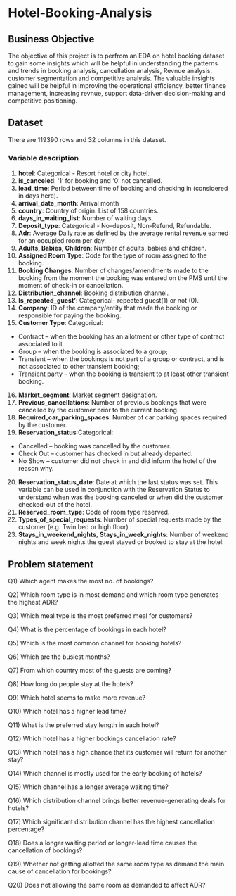 # Hotel-Booking-Analysis
## Business Objective
The objective of this project is to perfrom an EDA on hotel booking dataset to gain some insights which will be helpful in understanding the patterns and trends in booking analysis, cancellation analysis, Revnue analysis, customer segmentation and competitive analysis. The valuable insights gained will be helpful in improving the operational efficiency, better finance management, increasing revnue, support data-driven decision-making and competitive positioning.
## Dataset
There are 119390 rows and 32 columns in this dataset.
### Variable description
1. **hotel**: Categorical - Resort hotel or city hotel.
2. **is_canceled**: ‘1’ for booking and ‘0’  not cancelled.
3. **lead_time**: Period between time of booking and checking in (considered in days here).
4. **arrival_date_month**: Arrival month
5. **country**: Country of origin. List of 158 countries.
6. **days_in_waiting_list**: Number of waiting days.
7. **Deposit_type**: Categorical - No-deposit, Non-Refund, Refundable.
8. **Adr**: Average Daily rate as defined by the average rental revenue earned for an occupied room per day.
9. **Adults, Babies, Children**: Number of adults, babies and children.
10. **Assigned Room Type**: Code for the type of room assigned to the booking.
11. **Booking Changes**: Number of changes/amendments made to the booking from the moment the booking was entered on the PMS until the moment of check-in or cancellation.
12. **Distribution_channel**: Booking distribution channel.
13. **Is_repeated_guest’**: Categorical- repeated guest(1) or not (0).
14. **Company**: ID of the company/entity that made the booking or responsible for paying the booking.
15. **Customer Type**: Categorical:
- Contract – when the booking has an allotment or other type of contract
associated to it
- Group – when the booking is associated to a group;
- Transient – when the bookings is not part of a group or contract, and is not associated to other transient booking;
- Transient party – when the booking is transient to at least other transient booking.
16. **Market_segment**: Market segment designation.
17. **Previous_cancellations**: Number of previous bookings that were cancelled by the customer prior to the current booking.
18. **Required_car_parking_spaces**: Number of car parking spaces required by the customer.
19. **Reservation_status**:Categorical:
- Cancelled – booking was cancelled by the customer.
- Check Out – customer has checked in but already departed.
- No Show – customer did not check in and did inform the hotel of the reason why.
20. **Reservation_status_date**: Date at which the last status was set. This variable can be used in conjunction with the Reservation Status to understand when was the booking canceled or when did the customer checked-out of the hotel.
21. **Reserved_room_type**: Code of room type reserved.
22. **Types_of_special_requests**: Number of special requests made by the customer (e.g. Twin bed or high floor)
23. **Stays_in_weekend_nights**, **Stays_in_week_nights**: Number of weekend nights and week nights the guest stayed or booked to stay at the hotel.
  ## Problem statement
  Q1) Which agent makes the most no. of bookings?

 Q2) Which room type is in most demand and which room type generates the highest ADR?

 Q3) Which meal type is the most preferred meal for customers?

 Q4) What is the percentage of bookings in each hotel?

 Q5) Which is the most common channel for booking hotels?

 Q6) Which are the busiest months?

 Q7) From which country most of the guests are coming?

 Q8) How long do people stay at the hotels?

 Q9) Which hotel seems to make more revenue?

 Q10) Which hotel has a higher lead time?

 Q11) What is the preferred stay length in each hotel?

 Q12) Which hotel has a higher bookings cancellation rate?

 Q13) Which hotel has a high chance that its customer will return for another stay?

 Q14) Which channel is mostly used for the early booking of hotels?

 Q15) Which channel has a longer average waiting time?

 Q16) Which distribution channel brings better revenue-generating deals for hotels?

 Q17) Which significant distribution channel has the highest cancellation percentage?

 Q18) Does a longer waiting period or longer-lead time causes the cancellation of bookings?

 Q19) Whether not getting allotted the same room type as demand the main cause of cancellation for bookings?

 Q20) Does not allowing the same room as demanded to affect ADR?
